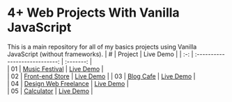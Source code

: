 # 4+ Web Projects With Vanilla JavaScript  

This is a main repository for all of my basics projects using Vanilla JavaScript (without frameworks).
|  #  |            Project             | Live Demo |
| :-: | :----------------------------: | :-------: |  
| 01  |       [Music Festival](https://github.com/kemilbeltre/vanillawebprojects/tree/main/musicfestival)       | [Live Demo](https://app-music-festival.netlify.app/)  |  
| 02  |       [Front-end Store](https://github.com/kemilbeltre/vanillawebprojects/tree/main/FRONTENDSTORE)       | [Live Demo](https://app-frontend-store.netlify.app/)  |
| 03  |       [Blog Cafe](https://github.com/kemilbeltre/vanillawebprojects/tree/main/blogcafe)       | [Live Demo](https://app-blog-cafe.netlify.app/)  |   
| 04  |       [Design Web Freelance](https://github.com/kemilbeltre/vanillawebprojects/tree/main/freelance-design)       | [Live Demo](https://app-web-freelance.netlify.app/)  |     
| 05  |       [Calculator](https://github.com/kemilbeltre/vanillawebprojects/tree/main/calculator)       | [Live Demo](https://app-custom-calculator.netlify.app/)  |     

